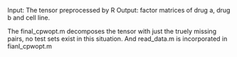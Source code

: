 Input: The tensor preprocessed by R
Output: factor matrices of drug a, drug b and cell line.


The final_cpwopt.m decomposes the tensor with just the truely 
missing pairs, no test sets exist in this situation. And read_data.m
is incorporated in fianl_cpwopt.m